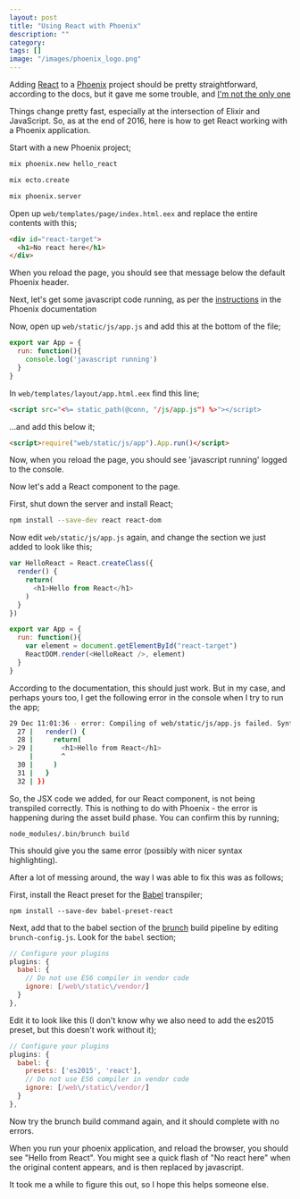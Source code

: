 ```yaml
---
layout: post
title: "Using React with Phoenix"
description: ""
category:
tags: []
image: "/images/phoenix_logo.png"
---
```


Adding [React][react] to a [Phoenix][phoenix] project should be pretty straightforward, according to the docs, but it gave me some trouble, and [I'm not the only one][mailing_list]

Things change pretty fast, especially at the intersection of Elixir and JavaScript. So, as at the end of 2016, here is how to get React working with a Phoenix application.

Start with a new Phoenix project;

~~~bash
mix phoenix.new hello_react

mix ecto.create

mix phoenix.server
~~~


Open up `web/templates/page/index.html.eex` and replace the entire contents with this;

~~~html
<div id="react-target">
  <h1>No react here</h1>
</div>
~~~

When you reload the page, you should see that message below the default Phoenix header.

Next, let's get some javascript code running, as per the [instructions][adding_js_docs] in the Phoenix documentation

Now, open up `web/static/js/app.js` and add this at the bottom of the file;

~~~javascript
export var App = {
  run: function(){
    console.log('javascript running')
  }
}
~~~


In `web/templates/layout/app.html.eex` find this line;

~~~html
<script src="<%= static_path(@conn, "/js/app.js") %>"></script>
~~~

...and add this below it;

~~~html
<script>require("web/static/js/app").App.run()</script>
~~~

Now, when you reload the page, you should see 'javascript running' logged to the console.

Now let's add a React component to the page.

First, shut down the server and install React;

~~~bash
npm install --save-dev react react-dom
~~~

Now edit `web/static/js/app.js` again, and change the section we just added to look like this;

~~~javascript
var HelloReact = React.createClass({
  render() {
    return(
      <h1>Hello from React</h1>
    )
  }
})

export var App = {
  run: function(){
    var element = document.getElementById("react-target")
    ReactDOM.render(<HelloReact />, element)
  }
}
~~~

According to the documentation, this should just work. But in my case, and perhaps yours too, I get the following error in the console when I try to run the app;

~~~bash
29 Dec 11:01:36 - error: Compiling of web/static/js/app.js failed. SyntaxError: web/static/js/app.js:Unexpected token (29:6)
  27 |   render() {
  28 |     return(
> 29 |       <h1>Hello from React</h1>
     |       ^
  30 |     )
  31 |   }
  32 | })
~~~

So, the JSX code we added, for our React component, is not being transpiled correctly. This is nothing to do with Phoenix - the error is happening during the asset build phase. You can confirm this by running;

    node_modules/.bin/brunch build

This should give you the same error (possibly with nicer syntax highlighting).

After a lot of messing around, the way I was able to fix this was as follows;

First, install the React preset for the [Babel][babel] transpiler;

    npm install --save-dev babel-preset-react

Next, add that to the babel section of the [brunch][brunch] build pipeline by editing `brunch-config.js`. Look for the `babel` section;

~~~javascript
// Configure your plugins
plugins: {
  babel: {
    // Do not use ES6 compiler in vendor code
    ignore: [/web\/static\/vendor/]
  }
},
~~~

Edit it to look like this (I don't know why we also need to add the es2015 preset, but this doesn't work without it);

~~~javascript
// Configure your plugins
plugins: {
  babel: {
    presets: ['es2015', 'react'],
    // Do not use ES6 compiler in vendor code
    ignore: [/web\/static\/vendor/]
  }
},
~~~

Now try the brunch build command again, and it should complete with no errors.

When you run your phoenix application, and reload the browser, you should see "Hello from React". You might see a quick flash of "No react here" when the original content appears, and is then replaced by javascript.

It took me a while to figure this out, so I hope this helps someone else.

[react]: https://facebook.github.io/react/
[phoenix]: http://www.phoenixframework.org/
[mailing_list]: https://groups.google.com/d/msg/phoenix-talk/WKRuHwvGnWg/UHf9QoL8AwAJ
[adding_js_docs]: http://www.phoenixframework.org/docs/static-assets
[babel]: https://babeljs.io/
[brunch]: http://brunch.io/
